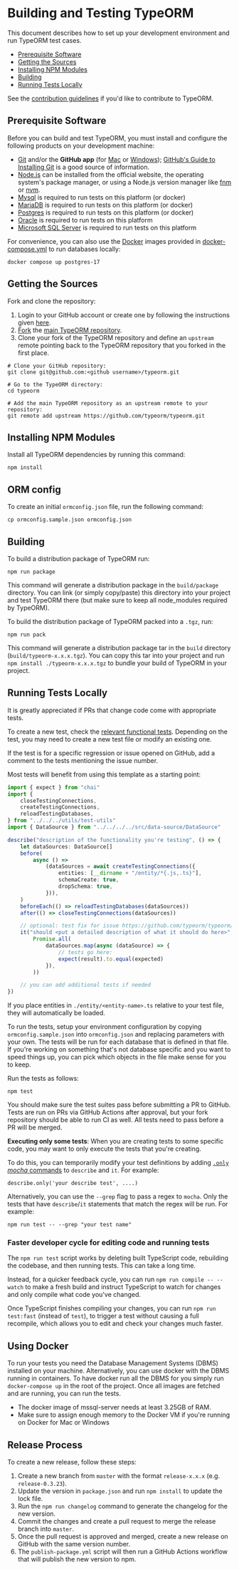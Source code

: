 # Building and Testing TypeORM

This document describes how to set up your development environment and run TypeORM test cases.

-   [Prerequisite Software](#prerequisite-software)
-   [Getting the Sources](#getting-the-sources)
-   [Installing NPM Modules](#installing-npm-modules)
-   [Building](#building)
-   [Running Tests Locally](#running-tests-locally)

See the [contribution guidelines](https://github.com/typeorm/typeorm/blob/master/CONTRIBUTING.md)
if you'd like to contribute to TypeORM.

## Prerequisite Software

Before you can build and test TypeORM, you must install and configure the
following products on your development machine:

-   [Git](http://git-scm.com) and/or the **GitHub app** (for [Mac](http://mac.github.com) or [Windows](http://windows.github.com));
    [GitHub's Guide to Installing Git](https://docs.github.com/get-started/git-basics/set-up-git) is a good source of information.
-   [Node.js](https://nodejs.org) can be installed from the official website, the operating system's package manager, or using a Node.js version manager like [fnm](https://fnm.vercel.app) or [nvm](https://github.com/nvm-sh/nvm).
-   [Mysql](https://www.mysql.com/) is required to run tests on this platform (or docker)
-   [MariaDB](https://mariadb.com/) is required to run tests on this platform (or docker)
-   [Postgres](https://www.postgresql.org/) is required to run tests on this platform (or docker)
-   [Oracle](https://www.oracle.com/database/index.html) is required to run tests on this platform
-   [Microsoft SQL Server](https://www.microsoft.com/en-us/cloud-platform/sql-server) is required to run tests on this platform

For convenience, you can also use the [Docker](https://www.docker.com/) images
provided in [docker-compose.yml](https://github.com/typeorm/typeorm/blob/master/docker-compose.yml)
to run databases locally:

```shell
docker compose up postgres-17
```

## Getting the Sources

Fork and clone the repository:

1. Login to your GitHub account or create one by following the instructions given [here](https://github.com/signup/free).
2. [Fork](http://help.github.com/forking) the [main TypeORM repository](https://github.com/typeorm/typeorm).
3. Clone your fork of the TypeORM repository and define an `upstream` remote pointing back to
   the TypeORM repository that you forked in the first place.

```shell
# Clone your GitHub repository:
git clone git@github.com:<github username>/typeorm.git

# Go to the TypeORM directory:
cd typeorm

# Add the main TypeORM repository as an upstream remote to your repository:
git remote add upstream https://github.com/typeorm/typeorm.git
```

## Installing NPM Modules

Install all TypeORM dependencies by running this command:

```shell
npm install
```

## ORM config

To create an initial `ormconfig.json` file, run the following command:

```shell
cp ormconfig.sample.json ormconfig.json
```

## Building

To build a distribution package of TypeORM run:

```shell
npm run package
```

This command will generate a distribution package in the `build/package` directory.
You can link (or simply copy/paste) this directory into your project and test TypeORM there
(but make sure to keep all node_modules required by TypeORM).

To build the distribution package of TypeORM packed into a `.tgz`, run:

```shell
npm run pack
```

This command will generate a distribution package tar in the `build` directory (`build/typeorm-x.x.x.tgz`).
You can copy this tar into your project and run `npm install ./typeorm-x.x.x.tgz` to bundle your build of TypeORM in your project.

## Running Tests Locally

It is greatly appreciated if PRs that change code come with appropriate tests.

To create a new test, check the [relevant functional tests](https://github.com/typeorm/typeorm/tree/master/test/functional). Depending on the test, you may need to create a new test file or modify an existing one.

If the test is for a specific regression or issue opened on GitHub, add a comment to the tests mentioning the issue number.

Most tests will benefit from using this template as a starting point:

```typescript
import { expect } from "chai"
import {
    closeTestingConnections,
    createTestingConnections,
    reloadTestingDatabases,
} from "../../../utils/test-utils"
import { DataSource } from "../../../../src/data-source/DataSource"

describe("description of the functionality you're testing", () => {
    let dataSources: DataSource[]
    before(
        async () =>
            (dataSources = await createTestingConnections({
                entities: [__dirname + "/entity/*{.js,.ts}"],
                schemaCreate: true,
                dropSchema: true,
            })),
    )
    beforeEach(() => reloadTestingDatabases(dataSources))
    after(() => closeTestingConnections(dataSources))

    // optional: test fix for issue https://github.com/typeorm/typeorm/issues/<issue-number>
    it("should <put a detailed description of what it should do here>", () =>
        Promise.all(
            dataSources.map(async (dataSource) => {
                // tests go here:
                expect(result).to.equal(expected)
            }),
        ))

    // you can add additional tests if needed
})
```

If you place entities in `./entity/<entity-name>.ts` relative to your test file,
they will automatically be loaded.

To run the tests, setup your environment configuration by copying `ormconfig.sample.json` into `ormconfig.json` and replacing parameters with your own. The tests will be run for each database that is defined in that file. If you're working on something that's not database specific and you want to speed things up, you can pick which objects in the file make sense for you to keep.

Run the tests as follows:

```shell
npm test
```

You should make sure the test suites pass before submitting a PR to GitHub. Tests are run on PRs via GitHub Actions after approval, but your fork repository should be able to run CI as well. All tests need to pass before a PR will be merged.

**Executing only some tests**: When you are creating tests to some specific code, you may want to only execute the tests that you're creating.

To do this, you can temporarily modify your test definitions by adding [`.only` _mocha_ commands](https://mochajs.org/#exclusive-tests) to `describe` and `it`. For example:

```
describe.only('your describe test', ....)
```

Alternatively, you can use the `--grep` flag to pass a regex to `mocha`. Only the tests that have `describe`/`it` statements that match the regex will be run. For example:

```shell
npm run test -- --grep "your test name"
```

### Faster developer cycle for editing code and running tests

The `npm run test` script works by deleting built TypeScript code, rebuilding the codebase, and then running tests. This can take a long time.

Instead, for a quicker feedback cycle, you can run `npm run compile -- --watch` to make a fresh build and instruct TypeScript to watch for changes and only compile what code you've changed.

Once TypeScript finishes compiling your changes, you can run `npm run test:fast` (instead of `test`), to trigger a test without causing a full recompile, which allows you to edit and check your changes much faster.

## Using Docker

To run your tests you need the Database Management Systems (DBMS) installed on your machine. Alternatively, you can use docker with the DBMS running in containers. To have docker run all the DBMS for you simply run `docker-compose up`
in the root of the project. Once all images are fetched and are running, you can run the tests.

-   The docker image of mssql-server needs at least 3.25GB of RAM.
-   Make sure to assign enough memory to the Docker VM if you're running on Docker for Mac or Windows

## Release Process

To create a new release, follow these steps:

1. Create a new branch from `master` with the format `release-x.x.x` (e.g. `release-0.3.23`).
2. Update the version in `package.json` and run `npm install` to update the lock file.
3. Run the `npm run changelog` command to generate the changelog for the new version.
4. Commit the changes and create a pull request to merge the release branch into `master`.
5. Once the pull request is approved and merged, create a new release on GitHub with the same version number.
6. The `publish-package.yml` script will then run a GitHub Actions workflow that will publish the new version to npm.
